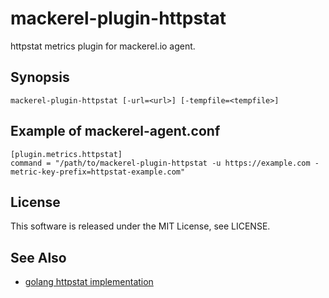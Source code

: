 mackerel-plugin-httpstat
=====================

httpstat metrics plugin for mackerel.io agent.

## Synopsis

```shell
mackerel-plugin-httpstat [-url=<url>] [-tempfile=<tempfile>]
```

## Example of mackerel-agent.conf

```
[plugin.metrics.httpstat]
command = "/path/to/mackerel-plugin-httpstat -u https://example.com -metric-key-prefix=httpstat-example.com"
```

## License

This software is released under the MIT License, see LICENSE.

## See Also

* [golang httpstat implementation](https://github.com/davecheney/httpstat)
